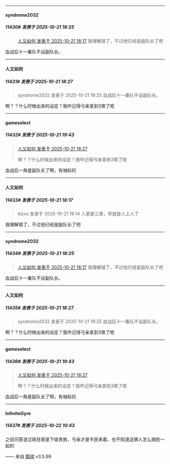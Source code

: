 ﻿
*****

####  syndrome2032  
##### 11430#       发表于 2025-10-21 18:25

<blockquote><a href="httphttps://stage1st.com/2b/forum.php?mod=redirect&amp;goto=findpost&amp;pid=68605606&amp;ptid=2035792" target="_blank">人又如何 发表于 2025-10-21 18:17</a>
我理解错了，不过他已经是副队长了吧</blockquote>
血战后十一番队不设副队长。

*****

####  人又如何  
##### 11431#       发表于 2025-10-21 18:27

<blockquote>syndrome2032 发表于 2025-10-21 18:25
血战后十一番队不设副队长。</blockquote>
啊？？什么时候出来的设定？我咋记得弓亲拿到3席了呢


*****

####  gameselect  
##### 11432#       发表于 2025-10-21 19:43

<blockquote><a href="httphttps://stage1st.com/2b/forum.php?mod=redirect&amp;goto=findpost&amp;pid=68605645&amp;ptid=2035792" target="_blank">人又如何 发表于 2025-10-21 18:27</a>

啊？？什么时候出来的设定？我咋记得弓亲拿到3席了呢</blockquote>
血战后一角是副队长了啊，有袖标的


*****

####  人又如何  
##### 11433#       发表于 2025-10-21 18:17

<blockquote>klzxs 发表于 2025-10-21 18:14
人家是三席，早就是人上人了</blockquote>
我理解错了，不过他已经是副队长了吧

*****

####  syndrome2032  
##### 11434#       发表于 2025-10-21 18:25

<blockquote><a href="httphttps://stage1st.com/2b/forum.php?mod=redirect&amp;goto=findpost&amp;pid=68605606&amp;ptid=2035792" target="_blank">人又如何 发表于 2025-10-21 18:17</a>
我理解错了，不过他已经是副队长了吧</blockquote>
血战后十一番队不设副队长。

*****

####  人又如何  
##### 11435#       发表于 2025-10-21 18:27

<blockquote>syndrome2032 发表于 2025-10-21 18:25
血战后十一番队不设副队长。</blockquote>
啊？？什么时候出来的设定？我咋记得弓亲拿到3席了呢

*****

####  gameselect  
##### 11436#       发表于 2025-10-21 19:43

<blockquote><a href="httphttps://stage1st.com/2b/forum.php?mod=redirect&amp;goto=findpost&amp;pid=68605645&amp;ptid=2035792" target="_blank">人又如何 发表于 2025-10-21 18:27</a>

啊？？什么时候出来的设定？我咋记得弓亲拿到3席了呢</blockquote>
血战后一角是副队长了啊，有袖标的

*****

####  InfiniteGyre  
##### 11437#       发表于 2025-10-22 10:43

之前问答说过斑目家是下级贵族，弓亲才是平民来着，也不知道这俩人怎么搞到一起的

—— 来自 [鹅球](https://www.pgyer.com/GcUxKd4w) v3.5.99

